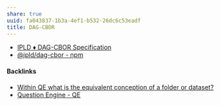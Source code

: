 ```yaml
---
share: true
uuid: fa043837-1b3a-4ef1-b532-26dc6c53eadf
title: DAG-CBOR
---
```

* [IPLD ♦ DAG-CBOR Specification](https://ipld.io/specs/codecs/dag-cbor/spec/)
* [@ipld/dag-cbor - npm](https://www.npmjs.com/package/@ipld/dag-cbor)

#### Backlinks

* [Within QE what is the equivalent conception of a folder or dataset?](/58f9eab0-efb0-43b5-9e87-bc43f56a4d62)
* [Question Engine - QE](/cc5cc49d-f554-4f29-b31a-b8789688e6a3)